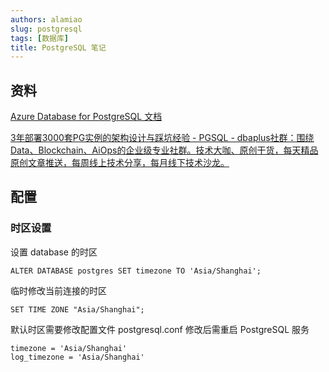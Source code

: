 ```yaml
---
authors: alamiao
slug: postgresql
tags: [数据库]
title: PostgreSQL 笔记
---
```

<!-- truncate -->
## 资料

[Azure Database for PostgreSQL 文档](https://docs.microsoft.com/zh-cn/azure/postgresql/)

[3年部署3000套PG实例的架构设计与踩坑经验 - PGSQL - dbaplus社群：围绕Data、Blockchain、AiOps的企业级专业社群。技术大咖、原创干货，每天精品原创文章推送，每周线上技术分享，每月线下技术沙龙。](https://dbaplus.cn/news-19-3523-1.html)

## 配置

### 时区设置

设置 database 的时区

```
ALTER DATABASE postgres SET timezone TO 'Asia/Shanghai';

```

临时修改当前连接的时区

```
SET TIME ZONE "Asia/Shanghai";

```

默认时区需要修改配置文件 postgresql.conf 修改后需重启 PostgreSQL 服务

```
timezone = 'Asia/Shanghai'
log_timezone = 'Asia/Shanghai'

```
